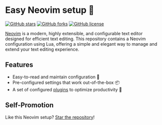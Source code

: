 # Easy Neovim setup 🍻

[![GitHub stars](https://img.shields.io/github/stars/edisonslightbulbs/nvim)](https://github.com/edisonslightbulbs/nvim/stargazers)
[![GitHub forks](https://img.shields.io/github/forks/edisonslightbulbs/nvim)](https://github.com/edisonslightbulbs/nvim/network)
[![GitHub license](https://img.shields.io/github/license/edisonslightbulbs/nvim.svg?style=flat-square)](https://github.com/edisonslightbulbs/nvim/blob/lua/LICENSE)

[Neovim](https://neovim.io) is a modern, highly extensible, and configurable text editor designed for efficient text editing. This repository contains a Neovim configuration using Lua, offering a simple and elegant way to manage and extend your text editing experience.

## Features

- Easy-to-read and maintain configuration :wrench:
- Pre-configured settings that work out-of-the-box :package:
- A set of configured [plugins](https://github.com/edisonslightbulbs/nvim/blob/lua/lua/plugins/init.lua) to optimize productivity :wrench:

## Self-Promotion

Like this Neovim setup? [Star the repository](https://github.com/edisonslightbulbs/nvim/stargazers)!
